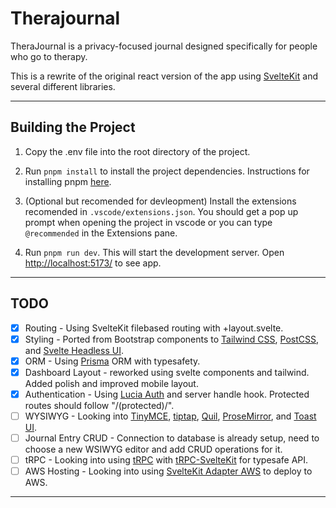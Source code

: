 # Therajournal

TheraJournal is a privacy-focused journal designed specifically for people who go to therapy.

This is a rewrite of the original react version of the app using [SvelteKit](https://kit.svelte.dev/) and several different libraries.

----

## Building the Project
1. Copy the .env file into the root directory of the project.

2. Run `pnpm install` to install the project dependencies. Instructions for installing pnpm [here](https://pnpm.io/installation).

3. (Optional but recomended for devleopment) Install the extensions recomended in `.vscode/extensions.json`. You should get a pop up prompt when opening the project in vscode or you can type `@recommended` in the Extensions pane.

4. Run `pnpm run dev`. This will start the development server. Open [http://localhost:5173/](http://localhost:5173/) to see app.

----

## TODO

- [x] Routing - Using SvelteKit filebased routing with +layout.svelte.
- [x] Styling - Ported from Bootstrap components to [Tailwind CSS](https://tailwindcss.com/), [PostCSS](https://postcss.org/), and [Svelte Headless UI](https://svelte-headlessui.goss.io/docs).
- [x] ORM - Using [Prisma](https://www.prisma.io/) ORM with typesafety.
- [x] Dashboard Layout - reworked using svelte components and tailwind. Added polish and improved mobile layout.
- [x] Authentication - Using [Lucia Auth](https://github.com/pilcrowOnPaper/lucia-auth) and server handle hook. Protected routes should follow "/(protected)/".
- [ ] WYSIWYG - Looking into [TinyMCE](https://www.tiny.cloud/), [tiptap](https://tiptap.dev/), [Quil](https://quilljs.com/), [ProseMirror](https://prosemirror.net/), and [Toast UI](https://github.com/nhn/tui.editor).
- [ ] Journal Entry CRUD - Connection to database is already setup, need to choose a new WSIWYG editor and add CRUD operations for it.
- [ ] tRPC - Looking into using [tRPC](trpc.io) with [tRPC-SvelteKit](https://github.com/icflorescu/trpc-sveltekit) for typesafe API.
- [ ] AWS Hosting - Looking into using [SvelteKit Adapter AWS](https://github.com/MikeBild/sveltekit-adapter-aws) to deploy to AWS.

----